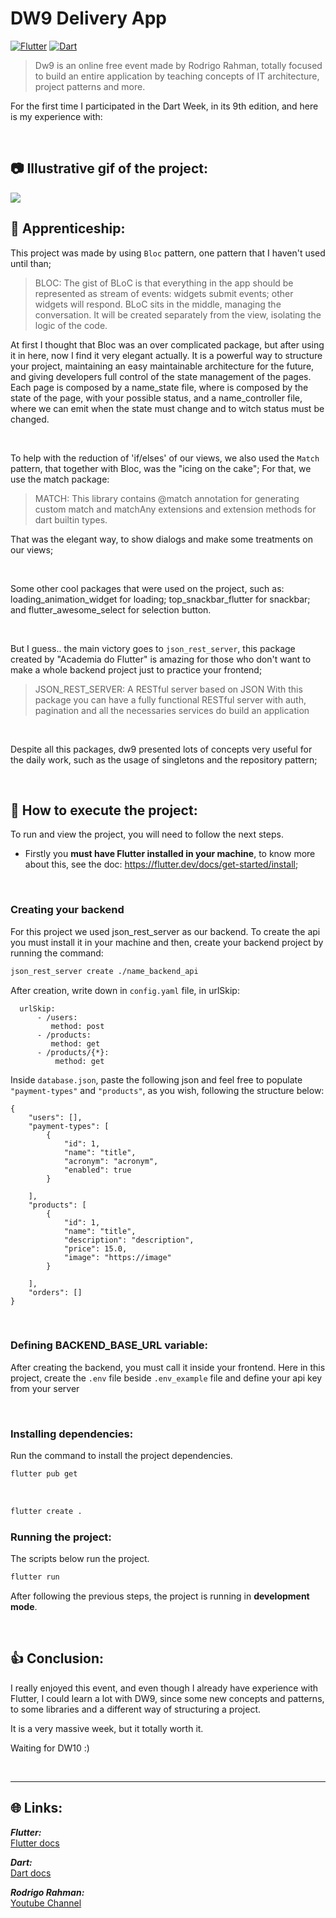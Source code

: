 # DW9 Delivery App

[![Flutter](https://amandacleto.github.io/images-for-projects/public/images/github-readme/icon-flutter.svg)](https://flutter.dev/)
[![Dart](https://amandacleto.github.io/images-for-projects/public/images/github-readme/icon-dart.svg)](https://dart.dev/)


>Dw9 is an online free event made by Rodrigo Rahman, totally focused to build an entire application by teaching concepts of IT architecture, project patterns and more.


For the first time I participated in the Dart Week, in its 9th edition, and here is my experience with:

<br>

## 📷 Illustrative gif of the project:
![](https://amandacleto.github.io/images-for-projects/public/images/github-readme/dw9-delivery-app/app.gif)


## 🎇 Apprenticeship:
This project was made by using ``Bloc`` pattern, one pattern that I haven't used until than;

>BLOC: The gist of BLoC is that everything in the app should be represented as stream of events: widgets submit events; other widgets will respond. BLoC sits in the middle, managing the conversation. It will be created separately from the view, isolating the logic of the code.

At first I thought that Bloc was an over complicated package, but after using it in here, now I find it very elegant actually. It is a powerful way to structure your project, maintaining an easy maintainable architecture for the future, and giving developers full control of the state management of the pages.
Each page is composed by a name_state file, where is composed by the state of the page, with your possible status, and a name_controller file, where we can emit when the state must change and to witch status must be changed.

<br>

To help with the reduction of 'if/elses' of our views, we also used the ``Match`` pattern, that together with Bloc, was the "icing on the cake"; For that, we use the match package:

>MATCH: This library contains @match annotation for generating custom match and matchAny extensions and extension methods for dart builtin types.

That was the elegant way, to show dialogs and make some treatments on our views;

<br>

Some other cool packages that were used on the project, such as: loading_animation_widget for loading; top_snackbar_flutter for snackbar; and flutter_awesome_select for selection button.

<br>

But I guess.. the main victory goes to ``json_rest_server``, this package created by "Academia do Flutter" is amazing for those who don't want to make a whole backend project just to practice your frontend;

>JSON_REST_SERVER: A RESTful server based on JSON With this package you can have a fully functional RESTful server with auth, pagination and all the necessaries services do build an application

<br>

Despite all this packages, dw9 presented lots of concepts very useful for the daily work, such as the usage of singletons and the repository pattern;


<br>



## 🚀 How to execute the project:
To run and view the project, you will need to follow the next steps.
  * Firstly you **must have Flutter installed in your machine**, to know more about this, see the doc: https://flutter.dev/docs/get-started/install;

<br>

### Creating your backend

For this project we used json_rest_server as our backend. To create the api you must install it in your machine and then, create your backend project by running the command:
   ```sh
   json_rest_server create ./name_backend_api
   ```

After creation, write down in ``config.yaml`` file, in urlSkip:
```
  urlSkip:
      - /users:
         method: post
      - /products:
         method: get
      - /products/{*}:
          method: get
```
Inside ``database.json``, paste the following json and feel free to populate ``"payment-types"`` and ``"products"``, as you wish, following the structure below:

```
{
    "users": [],
    "payment-types": [
        {
            "id": 1,
            "name": "title",
            "acronym": "acronym",
            "enabled": true
        }

    ],
    "products": [
        {
            "id": 1,
            "name": "title",
            "description": "description",
            "price": 15.0,
            "image": "https://image"
        }

    ],
    "orders": []
}
```

<br>

### Defining BACKEND_BASE_URL variable:

After creating the backend, you must call it inside your frontend. Here in this project, create the ```.env``` file beside ```.env_example``` file and define your api key from your server

<br>

### Installing dependencies:
Run the command to install the project dependencies.
   ```sh
   flutter pub get
   ```
<br>

   ```sh
   flutter create .
   ```

### Running the project:
The scripts below run the project.
   ```sh
   flutter run
   ```


After following the previous steps, the project is running in **development mode**.

<br>

## 👍 Conclusion:
I really enjoyed this event, and even though I already have experience with Flutter, I could learn a lot with DW9, since some new concepts and patterns, to some libraries and a different way of structuring a project.

It is a very massive week, but it totally worth it.

Waiting for DW10 :)

<br>


---
## 🌐 Links:
***Flutter:***<br>
[<ins>Flutter docs</ins>](https://docs.flutter.dev/)<br>

***Dart:***<br>
[<ins>Dart docs</ins>](https://dart.dev/guides/)<br>

***Rodrigo Rahman:***<br>
[<ins>Youtube Channel</ins>](https://www.youtube.com/@rodrigorahman)<br>
